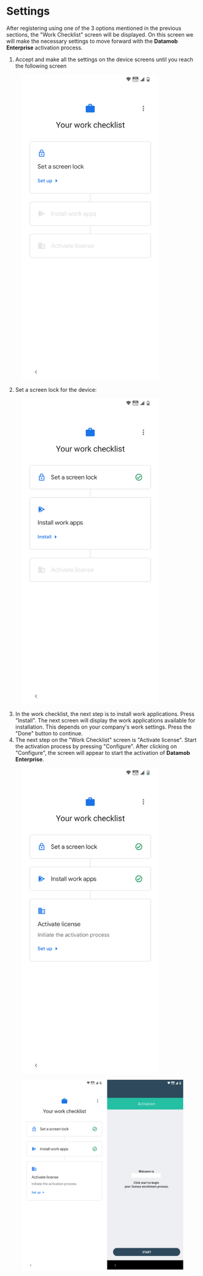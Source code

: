 # Settings

After registering using one of the 3 options mentioned in the previous sections, the "Work Checklist" screen will be displayed. On this screen we will make the necessary settings to move forward with the **Datamob Enterprise** activation process.

1. Accept and make all the settings on the device screens until you reach the following screen

<figure><img src="../.gitbook/assets/Screenshot_20240216-190234.png" alt="" width="360"><figcaption></figcaption></figure>

2. Set a screen lock for the device:

<figure><img src="../.gitbook/assets/Screenshot_20240216-190254 (1).png" alt="" width="360"><figcaption></figcaption></figure>

3. In the work checklist, the next step is to install work applications. Press "Install". The next screen will display the work applications available for installation. This depends on your company's work settings. Press the "Done" button to continue.
4. The next step on the "Work Checklist" screen is "Activate license". Start the activation process by pressing "Configure". After clicking on "Configure", the screen will appear to start the activation of **Datamob Enterprise**.

<figure><img src="../.gitbook/assets/Screenshot_20240216-190433 (2).png" alt="" width="360"><figcaption></figcaption></figure>

<figure><img src="../.gitbook/assets/Screenshot_20240216-190433 (1).png" alt=""><figcaption></figcaption></figure>
